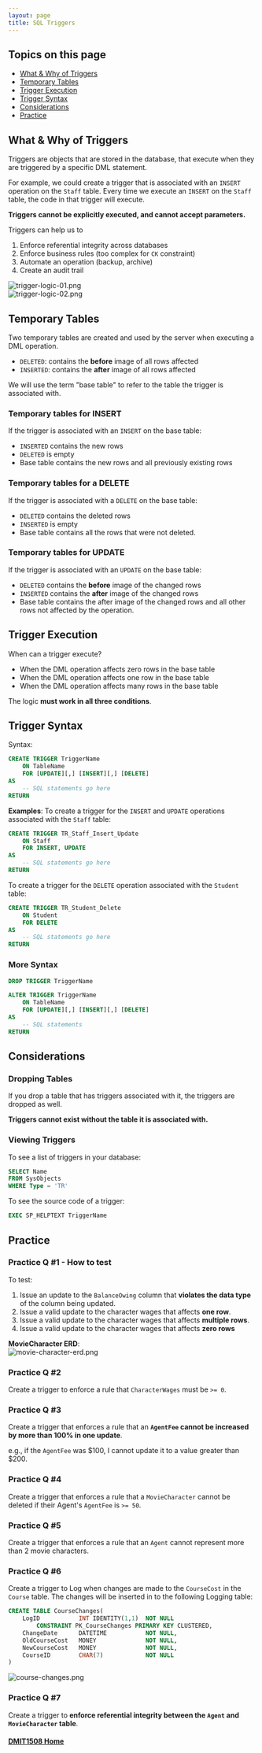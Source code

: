 ```yaml
---
layout: page
title: SQL Triggers
---
```


## Topics on this page
* [What & Why of Triggers](#whatwhy)
* [Temporary Tables](#temp)
* [Trigger Execution](#execute)
* [Trigger Syntax](#syntax)
* [Considerations](#considerations)
* [Practice](#practice)

## <a ID="whatwhy">What & Why of Triggers</a>
Triggers are objects that are stored in the database, that execute when they are triggered by a specific DML statement.

For example, we could create a trigger that is associated with an `INSERT` operation on the `Staff` table. Every time we execute an `INSERT` on the `Staff` table, the code in that trigger will execute.

**Triggers cannot be explicitly executed, and cannot accept parameters.**

Triggers can help us to
1. Enforce referential integrity across databases
2. Enforce business rules (too complex for `CK` constraint)
3. Automate an operation (backup, archive)
4. Create an audit trail

![trigger-logic-01.png](images/trigger-logic-01.png)<br>
![trigger-logic-02.png](images/trigger-logic-02.png)

## <a ID="temp">Temporary Tables</a>
Two temporary tables are created and used by the server when executing a DML operation.
* `DELETED`: contains the **before** image of all rows affected
* `INSERTED`: contains the **after** image of all rows affected

We will use the term "base table" to refer to the table the trigger is associated with.

### Temporary tables for INSERT
If the trigger is associated with an `INSERT` on the base table:
* `INSERTED` contains the new rows
* `DELETED` is empty
*  Base table contains the new rows and all previously existing rows

### Temporary tables for a DELETE
If the trigger is associated with a `DELETE` on the base table:
* `DELETED` contains the deleted rows
* `INSERTED` is empty
* Base table contains all the rows that were not deleted.

### Temporary tables for UPDATE
If the trigger is associated with an `UPDATE` on the base table:
* `DELETED` contains the **before** image of the changed rows
* `INSERTED` contains the **after** image of the changed rows
* Base table contains the after image of the changed rows and all other rows not affected by the operation.

## <a ID="execute">Trigger Execution</a>
When can a trigger execute?
* When the DML operation affects zero rows in the base table
* When the DML operation affects one row in the base table
* When the DML operation affects many rows in the base table

The logic **must work in all three conditions**.

## <a ID="syntax">Trigger Syntax</a>
Syntax:

```sql
CREATE TRIGGER TriggerName
    ON TableName
    FOR [UPDATE][,] [INSERT][,] [DELETE]
AS
    -- SQL statements go here
RETURN
```

**Examples**:
To create a trigger for the `INSERT` and `UPDATE` operations associated with the `Staff` table:

```sql
CREATE TRIGGER TR_Staff_Insert_Update
    ON Staff 
    FOR INSERT, UPDATE
AS
    -- SQL statements go here
RETURN
```

To create a trigger for the `DELETE` operation associated with the `Student` table:

```sql
CREATE TRIGGER TR_Student_Delete
    ON Student 
    FOR DELETE	
AS
    -- SQL statements go here
RETURN
```

### More Syntax

```sql
DROP TRIGGER TriggerName

ALTER TRIGGER TriggerName
    ON TableName
    FOR [UPDATE][,] [INSERT][,] [DELETE]	
AS
    -- SQL statements
RETURN
```

## <a ID="considerations">Considerations</a>
### Dropping Tables
If you drop a table that has triggers associated with it, the triggers are dropped as well.

**Triggers cannot exist without the table it is associated with.**

### Viewing Triggers
To see a list of triggers in your database:

```sql
SELECT Name 
FROM SysObjects 
WHERE Type = 'TR'
```

To see the source code of a trigger:

```sql
EXEC SP_HELPTEXT TriggerName
```

## <a ID="practice">Practice</a>
### Practice Q #1 - How to test
To test:
1. Issue an update to the `BalanceOwing` column that **violates the data type** of the column being updated.
2. Issue a valid update to the character wages that affects **one row**.
3. Issue a valid update to the character wages that affects **multiple rows**.
4. Issue a valid update to the character wages that affects **zero rows**

**MovieCharacter ERD**:<br>
![movie-character-erd.png](images/movie-character-erd.png)

### Practice Q #2
Create a trigger to enforce a rule that `CharacterWages` must be `>= 0`.

### Practice Q #3
Create a trigger that enforces a rule that an **`AgentFee` cannot be increased by more than 100% in one update**.

e.g., if the `AgentFee` was $100, I cannot update it to a value greater than $200.

### Practice Q #4
Create a trigger that enforces a rule that a `MovieCharacter` cannot be deleted if their Agent's `AgentFee` is `>= 50`.

### Practice Q #5
Create a trigger that enforces a rule that an `Agent` cannot represent more than 2 movie characters.

### Practice Q #6
Create a trigger to Log when changes are made to the `CourseCost` in the `Course` table. The changes will be inserted in to the following Logging table:

```sql
CREATE TABLE CourseChanges(
    LogID           INT IDENTITY(1,1)  NOT NULL
        CONSTRAINT PK_CourseChanges PRIMARY KEY CLUSTERED,
    ChangeDate      DATETIME           NOT NULL,
    OldCourseCost   MONEY              NOT NULL,
    NewCourseCost   MONEY              NOT NULL,
    CourseID        CHAR(7)            NOT NULL
)
```

![course-changes.png](images/course-changes.png)

### Practice Q #7
Create a trigger to **enforce referential integrity between the `Agent` and `MovieCharacter` table**.

#### [DMIT1508 Home](../)